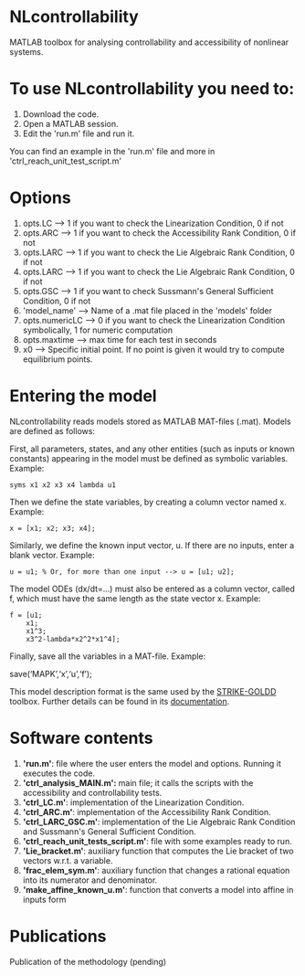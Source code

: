 # NLcontrollability
  MATLAB toolbox for analysing controllability and accessibility of nonlinear systems.


# To use NLcontrollability you need to:
  1. Download the code.
  2. Open a MATLAB session.
  3. Edit the 'run.m' file and run it.

  You can find an example in the 'run.m' file and more in 'ctrl_reach_unit_test_script.m'
    

# Options
   1. opts.LC        --> 1 if you want to check the Linearization Condition, 0 if not
   2. opts.ARC       --> 1 if you want to check the Accessibility Rank Condition, 0 if not
   3. opts.LARC      --> 1 if you want to check the Lie Algebraic Rank Condition, 0 if not
   4. opts.LARC      --> 1 if you want to check the Lie Algebraic Rank Condition, 0 if not
   5. opts.GSC       --> 1 if you want to check Sussmann's General Sufficient Condition, 0 if not
   6. 'model_name'   --> Name of a .mat file placed in the 'models' folder
   7. opts.numericLC --> 0 if you want to check the Linearization Condition symbolically, 1 for numeric computation
   8. opts.maxtime   --> max time for each test in seconds
   9. x0             --> Specific initial point. If no point is given it would try to compute equilibrium points.
      
               
# Entering the model
  NLcontrollability reads models stored as MATLAB MAT-files (.mat). Models are defined as follows:
  
  First, all parameters, states, and any other entities (such as inputs or known constants) appearing in the
  model must be defined as symbolic variables. Example:
  
	syms x1 x2 x3 x4 lambda u1
	
  Then we define the state variables, by creating a column vector named x. Example:
  
	x = [x1; x2; x3; x4];
	
  Similarly, we define the known input vector, u. If there are no inputs, enter a blank vector. Example:
  
	u = u1; % Or, for more than one input --> u = [u1; u2];
	
  The model ODEs (dx/dt=...) must also be entered as a column vector, called f, which must have the same
  length as the state vector x. Example:
  
	f = [u1;
		x1;
		x1^3;
		x3^2-lambda*x2^2*x1^4];
		
  Finally, save all the variables in a MAT-file. Example:
  
  save(‘MAPK’,‘x’,‘u’,‘f’);

  This model description format is the same used by the [STRIKE-GOLDD](https://github.com/afvillaverde/strike-goldd) toolbox. 
  Further details can be found in its [documentation](https://github.com/afvillaverde/strike-goldd/blob/master/STRIKE-GOLDD/doc/STRIKE-GOLDD_manual.pdf).

  
# Software contents
  1. **'run.m'**: file where the user enters the model and options. Running it executes the code.
  2. **'ctrl_analysis_MAIN.m':** main file; it calls the scripts with the accessibility and controllability tests.
  3. **'ctrl_LC.m'**: implementation of the Linearization Condition.
  4. **'ctrl_ARC.m'**: implementation of the Accessibility Rank Condition.
  5. **'ctrl_LARC_GSC.m'**: implementation of the Lie Algebraic Rank Condition and Sussmann's General Sufficient Condition.
  6. **'ctrl_reach_unit_tests_script.m'**: file with some examples ready to run.
  7. **'Lie_bracket.m'**: auxiliary function that computes the Lie bracket of two vectors w.r.t. a variable.
  8. **'frac_elem_sym.m'**: auxiliary function that changes a rational equation into its numerator and denominator.
  9. **'make_affine_known_u.m'**: function that converts a model into affine in inputs form


# Publications
  Publication of the methodology (pending)
